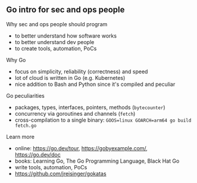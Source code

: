 Go intro for sec and ops people
-------------------------------

Why sec and ops people should program

* to better understand how software works
* to better understand dev people
* to create tools, automation, PoCs

Why Go

* focus on simplicity, reliability (correctness) and speed
* lot of cloud is written in Go (e.g. Kubernetes)
* nice addition to Bash and Python since it's compiled and peculiar

Go peculiarities

* packages, types, interfaces, pointers, methods (`bytecounter`)
* concurrency via goroutines and channels (`fetch`)
* cross-compilation to a single binary: `GOOS=linux GOARCH=arm64 go build fetch.go`

Learn more

* online: https://go.dev/tour, https://gobyexample.com/, https://go.dev/doc
* books: Learning Go, The Go Programming Language, Black Hat Go
* write tools, automation, PoCs
* https://github.com/jreisinger/gokatas
